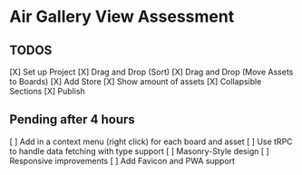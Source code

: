 # Air Gallery View Assessment

## TODOS

[X] Set up Project
[X] Drag and Drop (Sort)
[X] Drag and Drop (Move Assets to Boards)
[X] Add Store
[X] Show amount of assets
[X] Collapsible Sections
[X] Publish

## Pending after 4 hours

[ ] Add in a context menu (right click) for each board and asset
[ ] Use tRPC to handle data fetching with type support
[ ] Masonry-Style design
[ ] Responsive improvements
[ ] Add Favicon and PWA support